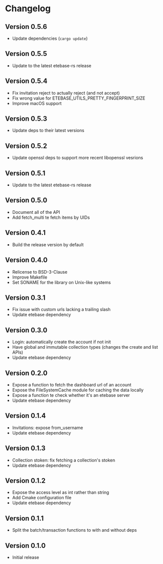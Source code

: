 # Changelog

## Version 0.5.6
* Update dependencies (`cargo update`)

## Version 0.5.5
* Update to the latest etebase-rs release

## Version 0.5.4
* Fix invitation reject to actually reject (and not accept)
* Fix wrong value for ETEBASE_UTILS_PRETTY_FINGERPRINT_SIZE
* Improve macOS support

## Version 0.5.3
* Update deps to their latest versions

## Version 0.5.2
* Update openssl deps to support more recent libopenssl vesrions

## Version 0.5.1
* Update to the latest etebase-rs release

## Version 0.5.0
* Document all of the API
* Add fetch_multi te fetch items by UIDs

## Version 0.4.1
* Build the release version by default

## Version 0.4.0
* Relicense to BSD-3-Clause
* Improve Makefile
* Set SONAME for the library on Unix-like systems

## Version 0.3.1
* Fix issue with custom urls lacking a trailing slash
* Update etebase dependency

## Version 0.3.0
* Login: automatically create the account if not init
* Have global and immutable collection types (changes the create and list APIs)
* Update etebase dependency

## Version 0.2.0
* Expose a function to fetch the dashboard url of an account
* Expose the FileSystemCache module for caching the data locally
* Expose a function te check whether it's an etebase server
* Update etebase dependency

## Version 0.1.4
* Invitations: expose from_username
* Update etebase dependency

## Version 0.1.3
* Collection stoken: fix fetching a collection's stoken
* Update etebase dependency

## Version 0.1.2
* Expose the access level as int rather than string
* Add Cmake configuration file
* Update etebase dependency

## Version 0.1.1
* Split the batch/transaction functions to with and without deps

## Version 0.1.0
* Initial release
